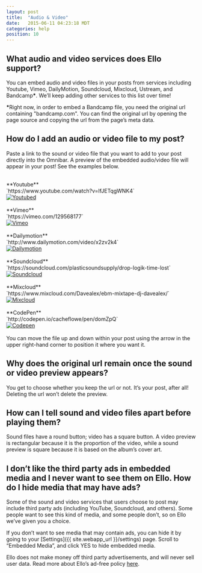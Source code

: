 ```yaml
---
layout: post
title:  "Audio & Video"
date:   2015-06-11 04:23:18 MDT
categories: help
position: 10
---
```


## What audio and video services does Ello support?

You can embed audio and video files in your posts from services including Youtube, Vimeo, DailyMotion, Soundcloud, Mixcloud, Ustream, and Bandcamp<strong>*</strong>. We’ll keep adding other services to this list over time! 

<strong>*</strong>Right now, in order to embed a Bandcamp file, you need the original url containing "bandcamp.com". You can find the original url by opening the page source and copying the url from the page’s meta data.

## How do I add an audio or video file to my post?

Paste a link to the sound or video file that you want to add to your post directly into the Omnibar. A preview of the embedded audio/video file will appear in your post! See the examples below.

<br>
**Youtube**<br>`https://www.youtube.com/watch?v=lfJETqgWNK4`

<div class="embetter" data-youtube-id="lfJETqgWNK4"><a href="https://www.youtube.com/watch?v=lfJETqgWNK4" target="_blank"><img src="http://img.youtube.com/vi/lfJETqgWNK4/0.jpg" alt="Youtubed"></a></div>

<br>
**Vimeo**<br>`https://vimeo.com/129568177`

<div class="embetter" data-vimeo-id="129568177"><a href="https://vimeo.com/129568177" target="_blank"><img src="https://i.vimeocdn.com/video/527727231_640.jpg" alt="Vimeo"></a></div>

<br>
**Dailymotion**<br>`http://www.dailymotion.com/video/x2zv2k4`

<div class="embetter" data-dailymotion-id="x2zv2k4"><a href="http://www.dailymotion.com/video/x2zv2k4" target="_blank"><img src="http://www.dailymotion.com/thumbnail/video/x2zv2k4" alt="Dailymotion"></a></div>

<br>
**Soundcloud**<br>`https://soundcloud.com/plasticsoundsupply/drop-logik-time-lost`

<div class="embetter" data-soundcloud-id="tracks/175330421"><a href="https://soundcloud.com/plasticsoundsupply/drop-logik-time-lost" target="_blank"><img src="https://i1.sndcdn.com/artworks-000096107951-bsqr4t-t500x500.jpg" alt="Soundcloud"></a></div>

<br>
**Mixcloud**<br>`https://www.mixcloud.com/Davealex/ebm-mixtape-dj-davealex/`

<div class="embetter" data-mixcloud-id="Davealex/ebm-mixtape-dj-davealex/"><a href="https://www.mixcloud.com/Davealex/ebm-mixtape-dj-davealex/" target="_blank"><img src="//images-mix.netdna-ssl.com/w/600/h/600/q/85/upload/images/extaudio/dc3ea751-8fae-414d-8685-1f04ef329a7f.jpg" alt="Mixcloud"></a></div>

<br>
**CodePen**<br>`http://codepen.io/cacheflowe/pen/domZpQ`

<div class="embetter" data-codepen-id="cacheflowe/pen/domZpQ"><a href="http://codepen.io/cacheflowe/pen/domZpQ" target="_blank"><img src="http://codepen.io/cacheflowe/pen/domZpQ/image/large.png" alt="Codepen"></a></div>

<br>
You can move the file up and down within your post using the arrow in the upper right-hand corner to position it where you want it.

## Why does the original url remain once the sound or video preview appears?

You get to choose whether you keep the url or not. It’s your post, after all! Deleting the url won’t delete the preview.

## How can I tell sound and video files apart before playing them?

Sound files have a round button; video has a square button. A video preview is rectangular because it is the proportion of the video, while a sound preview is square because it is based on the album’s cover art.

## I don’t like the third party ads in embedded media and I never want to see them on Ello. How do I hide media that may have ads?

Some of the sound and video services that users choose to post may include third party ads (including YouTube, Soundcloud, and others). Some people want to see this kind of media, and some people don’t, so on Ello we’ve given you a choice.

If you don’t want to see media that may contain ads, you can hide it by going to your [Settings]({{ site.webapp_url }}/settings) page. Scroll to “Embedded Media”, and click YES to hide embedded media.

Ello does not make money off third party advertisements, and will never sell user data. Read more about Ello’s ad-free policy [here](/wtf/about/ello-tracking-and-your-data/).

